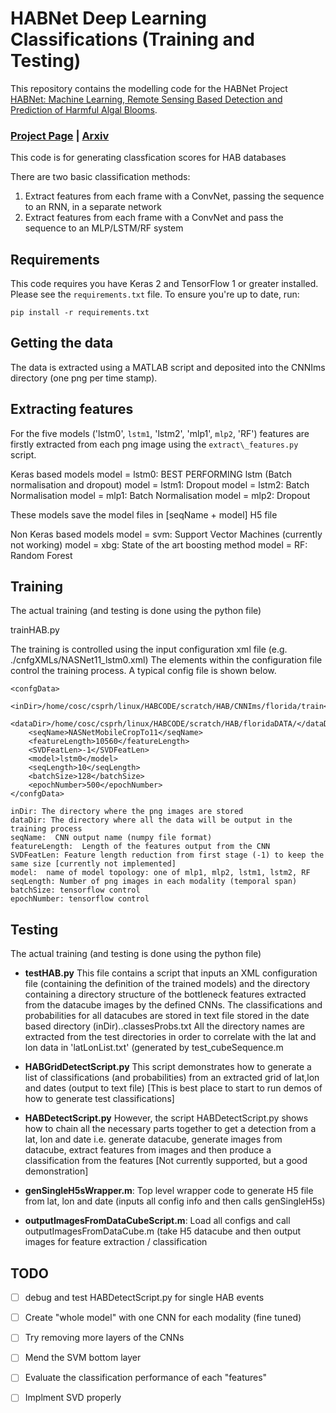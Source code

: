 # HABNet Deep Learning Classifications (Training and Testing)
This repository contains the modelling code for the HABNet Project [HABNet: Machine Learning, Remote Sensing Based Detection and Prediction of Harmful Algal Blooms]([https://arxiv.org/abs/2309.16653](https://arxiv.org/abs/1912.02305)).

### [Project Page](https://csprh.github.io/habnet) | [Arxiv]([https://arxiv.org/abs/2309.16653](https://arxiv.org/abs/1912.02305))


This code is for generating classfication scores for HAB databases

There are two basic classification methods:

1. Extract features from each frame with a ConvNet, passing the sequence to an RNN, in a separate network
2. Extract features from each frame with a ConvNet and pass the sequence to an MLP/LSTM/RF system

## Requirements

This code requires you have Keras 2 and TensorFlow 1 or greater installed. Please see the `requirements.txt` file. To ensure you're up to date, run:

`pip install -r requirements.txt`

## Getting the data

The data is extracted using a MATLAB script and deposited into the CNNIms
directory (one png per time stamp).

## Extracting features

For the five models ('lstm0', `lstm1`, 'lstm2', 'mlp1', `mlp2`, 'RF') features are firstly extracted from each png image using the 
`extract\_features.py` script. 

Keras based models
model = lstm0: BEST PERFORMING lstm (Batch normalisation and dropout)
model = lstm1: Dropout
model = lstm2: Batch Normalisation
model = mlp1:  Batch Normalisation
model = mlp2:  Dropout

These models save the model files in [seqName + model] H5 file

Non Keras based models
model = svm: Support Vector Machines (currently not working)
model = xbg: State of the art boosting method
model = RF:  Random Forest


## Training

The actual training (and testing is done using the python file)

trainHAB.py

The training is controlled using the input configuration xml file (e.g. ./cnfgXMLs/NASNet11_lstm0.xml)
The elements within the configuration file control the training process.  A typical config file is shown below.

```
<confgData>
	<inDir>/home/cosc/csprh/linux/HABCODE/scratch/HAB/CNNIms/florida/train</inDir>
	<dataDir>/home/cosc/csprh/linux/HABCODE/scratch/HAB/floridaDATA/</dataDir>
	<seqName>NASNetMobileCropTo11</seqName>
	<featureLength>10560</featureLength>
	<SVDFeatLen>-1</SVDFeatLen>
	<model>lstm0</model>
	<seqLength>10</seqLength>
	<batchSize>128</batchSize>
	<epochNumber>500</epochNumber>
</confgData>
```

```
inDir: The directory where the png images are stored
dataDir: The directory where all the data will be output in the training process
seqName:  CNN output name (numpy file format)
featureLength:  Length of the features output from the CNN
SVDFeatLen: Feature length reduction from first stage (-1) to keep the same size [currently not implemented]
model:  name of model topology: one of mlp1, mlp2, lstm1, lstm2, RF
seqLength: Number of png images in each modality (temporal span)
batchSize: tensorflow control
epochNumber: tensorflow control
```

## Testing

The actual training (and testing is done using the python file)

* **testHAB.py**  This file contains a script that inputs an XML configuration file (containing
the definition of the trained models) and the directory containing a directory
structure of the bottleneck features extracted from the datacube images by
the defined CNNs.   The classifications and probabilities for all datacubes are stored in 
text file stored in the date based directory (inDir)..classesProbs.txt
All the directory names are extracted from the test directories in order to 
correlate with the lat and lon data in 'latLonList.txt' (generated by 
test_cubeSequence.m

* **HABGridDetectScript.py** This script demonstrates how to generate a list of classifications 
(and probabilities) from an extracted grid of lat,lon and dates (output to text file)
[This is best place to start to run demos of how to generate test classifications]

* **HABDetectScript.py**   However, the script HABDetectScript.py shows how to chain all the necessary
parts together to get a detection from a lat, lon and date 
i.e. generate datacube, generate images from datacube, extract
features from images and then produce a classification from the features
[Not currently supported, but a good demonstration] 

* **genSingleH5sWrapper.m**: Top level wrapper code to generate H5 file from 
lat, lon and date (inputs all config info and then calls genSingleH5s)

* **outputImagesFromDataCubeScript.m**: Load all configs and call
  outputImagesFromDataCube.m (take H5 datacube and then output images for
feature extraction / classification 

## TODO

- [ ] debug and test HABDetectScript.py for single HAB events
- [ ] Create "whole model" with one CNN for each modality (fine tuned)
- [ ] Try removing more layers of the CNNs
- [ ] Mend the SVM bottom layer
- [ ] Evaluate the classification performance of each "features"
- [ ] Implment SVD properly

